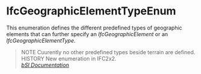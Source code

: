 IfcGeographicElementTypeEnum
============================
This enumeration defines the different predefined types of geographic elements
that can further specify an _IfcGeographicElement_ or an
_IfcGeographicElementType_.  
> NOTE Cuurently no other predefined types beside terrain are defined.  
> HISTORY New enumeration in IFC2x2.  
[ _bSI
Documentation_](https://standards.buildingsmart.org/IFC/DEV/IFC4_2/FINAL/HTML/schema/ifcproductextension/lexical/ifcgeographicelementtypeenum.htm)


